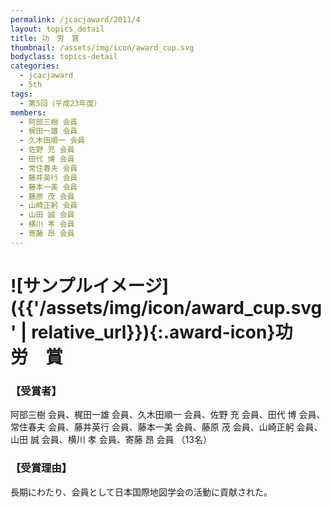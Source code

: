 ```yaml
---
permalink: /jcacjaward/2011/4
layout: topics_detail
title: 功　労　賞
thumbnail: /assets/img/icon/award_cup.svg
bodyclass: topics-detail
categories:
  - jcacjaward
  - 5th
tags:
  - 第5回（平成23年度）
members:
  - 阿部三樹 会員
  - 梶田一雄 会員
  - 久木田順一 会員
  - 佐野 充 会員
  - 田代 博 会員
  - 常住春夫 会員
  - 藤井英行 会員
  - 藤本一美 会員
  - 藤原 茂 会員
  - 山崎正躬 会員
  - 山田 誠 会員
  - 横川 孝 会員
  - 寄藤 昂 会員
---
```


# ![サンプルイメージ]({{'/assets/img/icon/award_cup.svg' | relative_url}}){:.award-icon}功　労　賞

### 【受賞者】

阿部三樹 会員、梶田一雄 会員、久木田順一 会員、佐野 充 会員、田代 博 会員、常住春夫 会員、藤井英行 会員、藤本一美 会員、藤原 茂 会員、山崎正躬 会員、山田 誠 会員、横川 孝 会員、寄藤 昂 会員 （13名）

### 【受賞理由】

長期にわたり、会員として日本国際地図学会の活動に貢献された。
